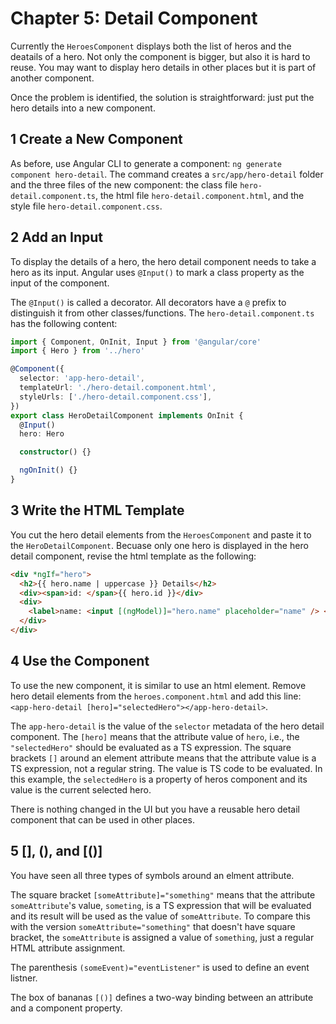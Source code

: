 # Chapter 5: Detail Component

Currently the `HeroesComponent` displays both the list of heros and the deatails of a hero. Not only the component is bigger, but also it is hard to reuse. You may want to display hero details in other places but it is part of another component.

Once the problem is identified, the solution is straightforward: just put the hero details into a new component.

## 1 Create a New Component

As before, use Angular CLI to generate a component: `ng generate component hero-detail`. The command creates a `src/app/hero-detail` folder and the three files of the new component: the class file `hero-detail.component.ts`, the html file `hero-detail.component.html`, and the style file `hero-detail.component.css`.

## 2 Add an Input

To display the details of a hero, the hero detail component needs to take a hero as its input. Angular uses `@Input()` to mark a class property as the input of the component.

The `@Input()` is called a decorator. All decorators have a `@` prefix to distinguish it from other classes/functions. The `hero-detail.component.ts` has the following content:

```ts
import { Component, OnInit, Input } from '@angular/core'
import { Hero } from '../hero'

@Component({
  selector: 'app-hero-detail',
  templateUrl: './hero-detail.component.html',
  styleUrls: ['./hero-detail.component.css'],
})
export class HeroDetailComponent implements OnInit {
  @Input()
  hero: Hero

  constructor() {}

  ngOnInit() {}
}
```

## 3 Write the HTML Template

You cut the hero detail elements from the `HeroesComponent` and paste it to the `HeroDetailComponent`. Becuase only one hero is displayed in the hero detail component, revise the html template as the following:

```html
<div *ngIf="hero">
  <h2>{{ hero.name | uppercase }} Details</h2>
  <div><span>id: </span>{{ hero.id }}</div>
  <div>
    <label>name: <input [(ngModel)]="hero.name" placeholder="name" /> </label>
  </div>
</div>
```

## 4 Use the Component

To use the new component, it is similar to use an html element. Remove hero detail elements from the `heroes.component.html` and add this line: `<app-hero-detail [hero]="selectedHero"></app-hero-detail>`.

The `app-hero-detail` is the value of the `selector` metadata of the hero detail component. The `[hero]` means that the attribute value of `hero`, i.e., the `"selectedHero"` should be evaluated as a TS expression. The square brackets `[]` around an element attribute means that the attribute value is a TS expression, not a regular string. The value is TS code to be evaluated. In this example, the `selectedHero` is a property of heros component and its value is the current selected hero.

There is nothing changed in the UI but you have a reusable hero detail component that can be used in other places.

## 5 [], (), and [()]

You have seen all three types of symbols around an elment attribute.

The square bracket `[someAttribute]="something"` means that the attribute `someAttribute`'s value, `someting`, is a TS expression that will be evaluated and its result will be used as the value of `someAttribute`. To compare this with the version `someAttribute="something"` that doesn't have square bracket, the `someAttribute` is assigned a value of `something`, just a regular HTML attribute assignment.

The parenthesis `(someEvent)="eventListener"` is used to define an event listner.

The box of bananas `[()]` defines a two-way binding between an attribute and a component property.
